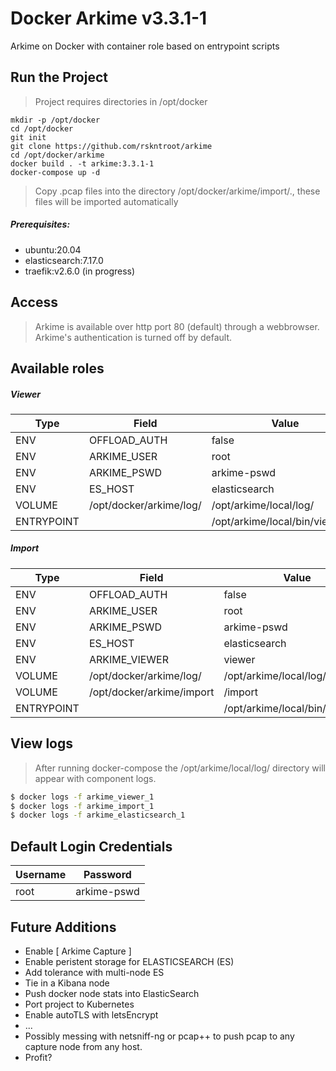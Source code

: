 # Docker Arkime v3.3.1-1

Arkime on Docker with container role based on entrypoint scripts 

## Run the Project

> Project requires directories in /opt/docker
````
mkdir -p /opt/docker
cd /opt/docker
git init
git clone https://github.com/rskntroot/arkime
cd /opt/docker/arkime
docker build . -t arkime:3.3.1-1
docker-compose up -d
````
> Copy .pcap files into the directory /opt/docker/arkime/import/., these files will be imported automatically

##### Prerequisites: 
- ubuntu:20.04
- elasticsearch:7.17.0
- traefik:v2.6.0 (in progress)

## Access
> Arkime is available over http port 80 (default) through a webbrowser.
> Arkime's authentication is turned off by default.

## Available roles

##### Viewer
| Type | Field | Value | optional |
| ------ | ------ | ------ |------|
| ENV | OFFLOAD_AUTH | false | true |
| ENV | ARKIME_USER | root | true |
| ENV | ARKIME_PSWD | arkime-pswd | true |
| ENV | ES_HOST | elasticsearch | false | 
| VOLUME | /opt/docker/arkime/log/ | /opt/arkime/local/log/ | false |
| ENTRYPOINT | | /opt/arkime/local/bin/viewer.sh | false |

##### Import
| Type | Field | Value | optional |
| ------ | ------ | ------ |------|
| ENV | OFFLOAD_AUTH | false | true |
| ENV | ARKIME_USER | root | true |
| ENV | ARKIME_PSWD | arkime-pswd | true |
| ENV | ES_HOST | elasticsearch | false |
| ENV | ARKIME_VIEWER | viewer | false |
| VOLUME | /opt/docker/arkime/log/ | /opt/arkime/local/log/ | false |
| VOLUME | /opt/docker/arkime/import | /import | false |
| ENTRYPOINT | | /opt/arkime/local/bin/import.sh | false | 

## View logs
> After running docker-compose the /opt/arkime/local/log/ directory will appear with component logs.
```sh
$ docker logs -f arkime_viewer_1
$ docker logs -f arkime_import_1
$ docker logs -f arkime_elasticsearch_1
```

## Default Login Credentials
| Username | Password | 
| ------ | ------ |
| root |  arkime-pswd |

## Future Additions
- Enable [ Arkime Capture ]
- Enable peristent storage for ELASTICSEARCH (ES)
- Add tolerance with multi-node ES
- Tie in a Kibana node
- Push docker node stats into ElasticSearch
- Port project to Kubernetes
- Enable autoTLS with letsEncrypt
- ...
- Possibly messing with netsniff-ng or pcap++ to push pcap to any capture node from any host.
- Profit?

